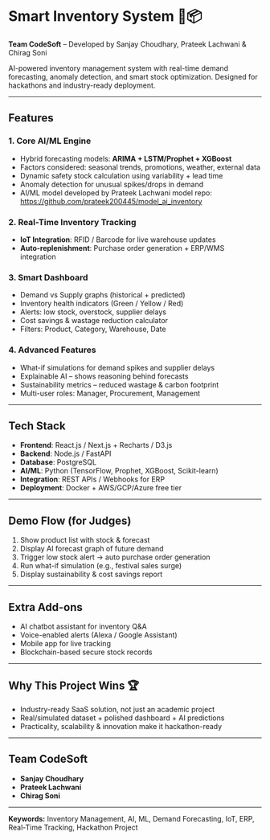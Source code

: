 # Smart Inventory System 🧠📦
**Team CodeSoft** – Developed by Sanjay Choudhary, Prateek Lachwani & Chirag Soni

AI-powered inventory management system with real-time demand forecasting, anomaly detection, and smart stock optimization. Designed for hackathons and industry-ready deployment.

---

## Features

### 1. Core AI/ML Engine
- Hybrid forecasting models: **ARIMA + LSTM/Prophet + XGBoost**
- Factors considered: seasonal trends, promotions, weather, external data
- Dynamic safety stock calculation using variability + lead time
- Anomaly detection for unusual spikes/drops in demand
- AI/ML model developed by Prateek Lachwani model repo: https://github.com/prateek200445/model_ai_inventory

### 2. Real-Time Inventory Tracking
- **IoT Integration**: RFID / Barcode for live warehouse updates
- **Auto-replenishment**: Purchase order generation + ERP/WMS integration

### 3. Smart Dashboard
- Demand vs Supply graphs (historical + predicted)
- Inventory health indicators (Green / Yellow / Red)
- Alerts: low stock, overstock, supplier delays
- Cost savings & wastage reduction calculator
- Filters: Product, Category, Warehouse, Date

### 4. Advanced Features
- What-if simulations for demand spikes and supplier delays
- Explainable AI – shows reasoning behind forecasts
- Sustainability metrics – reduced wastage & carbon footprint
- Multi-user roles: Manager, Procurement, Management

---

## Tech Stack
- **Frontend**: React.js / Next.js + Recharts / D3.js
- **Backend**: Node.js / FastAPI
- **Database**: PostgreSQL
- **AI/ML**: Python (TensorFlow, Prophet, XGBoost, Scikit-learn)
- **Integration**: REST APIs / Webhooks for ERP
- **Deployment**: Docker + AWS/GCP/Azure free tier

---

## Demo Flow (for Judges)
1. Show product list with stock & forecast  
2. Display AI forecast graph of future demand  
3. Trigger low stock alert → auto purchase order generation  
4. Run what-if simulation (e.g., festival sales surge)  
5. Display sustainability & cost savings report  

---

## Extra Add-ons
- AI chatbot assistant for inventory Q&A  
- Voice-enabled alerts (Alexa / Google Assistant)  
- Mobile app for live tracking  
- Blockchain-based secure stock records  

---

## Why This Project Wins 🏆
- Industry-ready SaaS solution, not just an academic project  
- Real/simulated dataset + polished dashboard + AI predictions  
- Practicality, scalability & innovation make it hackathon-ready  

---

## Team CodeSoft
- **Sanjay Choudhary**  
- **Prateek Lachwani**  
- **Chirag Soni**

---

**Keywords:** Inventory Management, AI, ML, Demand Forecasting, IoT, ERP, Real-Time Tracking, Hackathon Project
